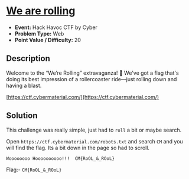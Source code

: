 # <u>We are rolling</u>

* **Event:** Hack Havoc CTF by Cyber 
* **Problem Type:** Web
* **Point Value / Difficulty:** 20
## Description
Welcome to the “We’re Rolling” extravaganza! 🎉 We've got a flag that's doing its best impression of a rollercoaster ride—just rolling down and having a blast.

[https://ctf.cybermaterial.com/](https://ctf.cybermaterial.com/)

## Solution
This challenge was really simple, just had to `roll` a bit or maybe search.

Open `https://ctf.cybermaterial.com/robots.txt` and search `CM` and you will find the flag. Its a bit down in the page so had to scroll.

`Woooooooo Hoooooooooo!!!  CM{RoOL_&_ROoL}`

Flag:- `CM{RoOL_&_ROoL}`
